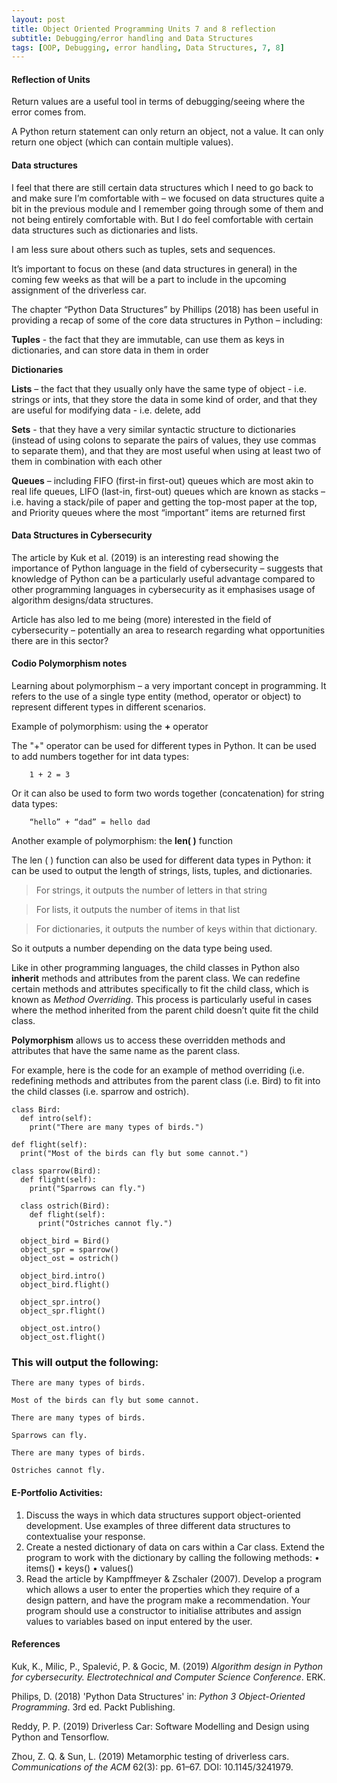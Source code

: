 ```yaml
---
layout: post
title: Object Oriented Programming Units 7 and 8 reflection
subtitle: Debugging/error handling and Data Structures
tags: [OOP, Debugging, error handling, Data Structures, 7, 8]
---
```


#### Reflection of Units

Return values are a useful tool in terms of debugging/seeing where the error comes from.

A Python return statement can only return an object, not a value. It can only return one object (which can contain multiple values).

#### Data structures
I feel that there are still certain data structures which I need to go back to and make sure I’m comfortable with – we focused on data structures quite a bit in the previous module and I remember going through some of them and not being entirely comfortable with.
But I do feel comfortable with certain data structures such as dictionaries and lists. 

I am less sure about others such as tuples, sets and sequences.

It’s important to focus on these (and data structures in general) in the coming few weeks as that will be a part to include in the upcoming assignment of the driverless car.

The chapter “Python Data Structures” by Phillips (2018) has been useful in providing a recap of some of the core data structures in Python – including:

**Tuples** - the fact that they are immutable, can use them as keys in dictionaries, and can store data in them in order

**Dictionaries**

**Lists** – the fact that they usually only have the same type of object - i.e. strings or ints, that they store the data in some kind of order, and that they are useful for modifying data - i.e. delete, add

**Sets** - that they have a very similar syntactic structure to dictionaries (instead of using colons to separate the pairs of values, they use commas to separate them), and that they are most useful when using at least two of them in combination with each other

**Queues** – including FIFO (first-in first-out) queues which are most akin to real life queues, LIFO (last-in, first-out) queues which are known as stacks – i.e. having a stack/pile of paper and getting the top-most paper at the top, and Priority queues where the most “important” items are returned first 


#### Data Structures in Cybersecurity
The article by Kuk et al. (2019) is an interesting read showing the importance of Python language in the field of cybersecurity – suggests that knowledge of Python can be a particularly useful advantage compared to other programming languages in cybersecurity as it emphasises usage of algorithm designs/data structures.

Article has also led to me being (more) interested in the field of cybersecurity – potentially an area to research regarding what opportunities there are in this sector?


#### Codio Polymorphism notes
Learning about polymorphism – a very important concept in programming. It refers to the use of a single type entity (method, operator or object) to represent different types in different scenarios.

Example of polymorphism: using the **+** operator

The "+" operator can be used for different types in Python.
It can be used to add numbers together for int data types:
        
        1 + 2 = 3

Or it can also be used to form two words together (concatenation) for string data types: 
        
        “hello” + “dad” = hello dad

Another example of polymorphism: the **len( )** function

The len ( ) function can also be used for different data types in Python: it can be used to output the length of strings, lists, tuples, and dictionaries. 
> For strings, it outputs the number of letters in that string

> For lists, it outputs the number of items in that list 

> For dictionaries, it outputs the number of keys within that dictionary. 

So it outputs a number depending on the data type being used.

Like in other programming languages, the child classes in Python also **inherit** methods and attributes from the parent class. We can redefine certain methods and attributes specifically to fit the child class, which is known as *Method Overriding*. This process is particularly useful in cases where the method inherited from the parent child doesn’t quite fit the child class.

**Polymorphism** allows us to access these overridden methods and attributes that have the same name as the parent class.

For example, here is the code for an example of method overriding (i.e. redefining methods and attributes from the parent class (i.e. Bird) to fit into the child classes (i.e. sparrow and ostrich).

    class Bird:
      def intro(self):
        print("There are many types of birds.")
     
    def flight(self):
      print("Most of the birds can fly but some cannot.")
   
    class sparrow(Bird):
      def flight(self):
        print("Sparrows can fly.")
     
      class ostrich(Bird):
        def flight(self):
          print("Ostriches cannot fly.")
     
      object_bird = Bird()
      object_spr = sparrow()
      object_ost = ostrich()
 
      object_bird.intro()
      object_bird.flight()
 
      object_spr.intro()
      object_spr.flight()
 
      object_ost.intro()
      object_ost.flight()


### This will output the following:
    There are many types of birds.

    Most of the birds can fly but some cannot.

    There are many types of birds.

    Sparrows can fly.

    There are many types of birds.

    Ostriches cannot fly.

#### E-Portfolio Activities:
1.	Discuss the ways in which data structures support object-oriented development. Use examples of three different data structures to contextualise your response.
2.	Create a nested dictionary of data on cars within a Car class. Extend the program to work with the dictionary by calling the following methods:
•	items()
•	keys()
•	values()
3.	Read the article by Kampffmeyer & Zschaler (2007). Develop a program which allows a user to enter the properties which they require of a design pattern, and have the program make a recommendation. Your program should use a constructor to initialise attributes and assign values to variables based on input entered by the user.


#### References
Kuk, K., Milic, P., Spalević, P. & Gocic, M. (2019) *Algorithm design in Python for cybersecurity. Electrotechnical and Computer Science Conference*. ERK.

Philips, D. (2018) 'Python Data Structures' in: *Python 3 Object-Oriented Programming*. 3rd ed. Packt Publishing.

Reddy, P. P. (2019) Driverless Car: Software Modelling and Design using Python and Tensorflow.

Zhou, Z. Q. & Sun, L. (2019) Metamorphic testing of driverless cars. *Communications of the ACM* 62(3): pp. 61–67. DOI: 10.1145/3241979.
